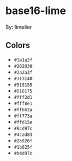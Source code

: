 # base16-lime

By: limelier

## Colors

* `#1a1a2f`
* `#202030`
* `#2a2a3f`
* `#313140`
* `#515155`
* `#818175`
* `#fff2d1`
* `#fff8e1`
* `#ff662a`
* `#ff773a`
* `#ffd15e`
* `#8cd97c`
* `#4cad83`
* `#2b926f`
* `#1b825f`
* `#b4d97c`
